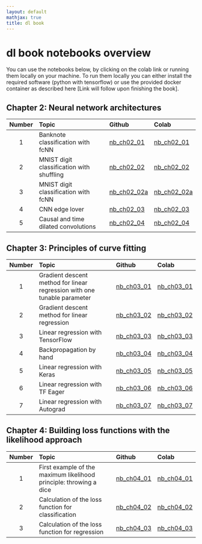 ```yaml
---
layout: default
mathjax: true
title: dl book
---
```

# dl book notebooks overview

You can use the notebooks below, by clicking on the colab link or running them locally on your machine. To run them locally you can either install the required software (python with tensorflow) or use the provided docker container as described here [Link will follow upon finishing the book].  

## Chapter 2: Neural network architectures

| Number  |      Topic    |      Github    |      Colab    |
|:--------:|:--------------|:---------------|:--------------|
| 1        | Banknote classification with fcNN |[nb_ch02_01](https://github.com/tensorchiefs/dl_book/blob/master/chapter_02/nb_ch02_01.ipynb) |[nb_ch02_01](https://colab.research.google.com/github/tensorchiefs/dl_book/blob/master/chapter_02/nb_ch02_01.ipynb)|
| 2        |MNIST digit classification with shuffling|[nb_ch02_02](https://github.com/tensorchiefs/dl_book/blob/master/chapter_02/nb_ch02_02.ipynb) |[nb_ch02_02](https://colab.research.google.com/github/tensorchiefs/dl_book/blob/master/chapter_02/nb_ch02_02.ipynb)|
| 3        |MNIST digit classification with fcNN|[nb_ch02_02a](https://github.com/tensorchiefs/dl_book/blob/master/chapter_02/nb_ch02_02a.ipynb) |[nb_ch02_02a](https://colab.research.google.com/github/tensorchiefs/dl_book/blob/master/chapter_02/nb_ch02_02a.ipynb)|
| 4        |CNN edge lover|[nb_ch02_03](https://github.com/tensorchiefs/dl_book/blob/master/chapter_02/nb_ch02_03.ipynb) |[nb_ch02_03](https://colab.research.google.com/github/tensorchiefs/dl_book/blob/master/chapter_02/nb_ch02_03.ipynb)|
| 5        |Causal and time dilated convolutions|[nb_ch02_04](https://github.com/tensorchiefs/dl_book/blob/master/chapter_02/nb_ch02_04.ipynb) |[nb_ch02_04](https://colab.research.google.com/github/tensorchiefs/dl_book/blob/master/chapter_02/nb_ch02_04.ipynb)|

## Chapter 3: Principles of curve fitting

| Number  |      Topic    |      Github    |      Colab    |
|:--------:|:--------------|:---------------|:--------------|
| 1        |Gradient descent method for linear regression with one tunable parameter |[nb_ch03_01](https://github.com/tensorchiefs/dl_book/blob/master/chapter_03/nb_ch03_01.ipynb) |[nb_ch03_01](https://colab.research.google.com/github/tensorchiefs/dl_book/blob/master/chapter_03/nb_ch03_01.ipynb)|
| 2        |Gradient descent method for linear regression |[nb_ch03_02](https://github.com/tensorchiefs/dl_book/blob/master/chapter_03/nb_ch03_02.ipynb) |[nb_ch03_02](https://colab.research.google.com/github/tensorchiefs/dl_book/blob/master/chapter_03/nb_ch03_02.ipynb)|
| 3        |Linear regression with TensorFlow |[nb_ch03_03](https://github.com/tensorchiefs/dl_book/blob/master/chapter_03/nb_ch03_03.ipynb) |[nb_ch03_03](https://colab.research.google.com/github/tensorchiefs/dl_book/blob/master/chapter_03/nb_ch03_03.ipynb)|
| 4        |Backpropagation by hand |[nb_ch03_04](https://github.com/tensorchiefs/dl_book/blob/master/chapter_03/nb_ch03_04.ipynb) |[nb_ch03_04](https://colab.research.google.com/github/tensorchiefs/dl_book/blob/master/chapter_03/nb_ch03_04.ipynb)|
| 5        |Linear regression with Keras |[nb_ch03_05](https://github.com/tensorchiefs/dl_book/blob/master/chapter_03/nb_ch03_05.ipynb) |[nb_ch03_05](https://colab.research.google.com/github/tensorchiefs/dl_book/blob/master/chapter_03/nb_ch03_05.ipynb)|
| 6        |Linear regression with TF Eager |[nb_ch03_06](https://github.com/tensorchiefs/dl_book/blob/master/chapter_03/nb_ch03_06.ipynb) |[nb_ch03_06](https://colab.research.google.com/github/tensorchiefs/dl_book/blob/master/chapter_03/nb_ch03_06.ipynb)|
| 7        |Linear regression with Autograd |[nb_ch03_07](https://github.com/tensorchiefs/dl_book/blob/master/chapter_03/nb_ch03_07.ipynb) |[nb_ch03_07](https://colab.research.google.com/github/tensorchiefs/dl_book/blob/master/chapter_03/nb_ch03_07.ipynb)|

## Chapter 4: Building loss functions with the likelihood approach
| Number  |      Topic    |      Github    |      Colab    |
|:--------:|:--------------|:---------------|:--------------|
| 1        |First example of the maximum likelihood principle: throwing a dice |[nb_ch04_01](https://github.com/tensorchiefs/dl_book/blob/master/chapter_04/nb_ch04_01.ipynb) |[nb_ch04_01](https://colab.research.google.com/github/tensorchiefs/dl_book/blob/master/chapter_04/nb_ch04_01.ipynb)|
| 2        |Calculation of the loss function for classification |[nb_ch04_02](https://github.com/tensorchiefs/dl_book/blob/master/chapter_04/nb_ch04_02.ipynb) |[nb_ch04_02](https://colab.research.google.com/github/tensorchiefs/dl_book/blob/master/chapter_04/nb_ch04_02.ipynb)|
| 3        |Calculation of the loss function for regression |[nb_ch04_03](https://github.com/tensorchiefs/dl_book/blob/master/chapter_04/nb_ch04_03.ipynb) |[nb_ch04_03](https://colab.research.google.com/github/tensorchiefs/dl_book/blob/master/chapter_04/nb_ch04_03.ipynb)|
